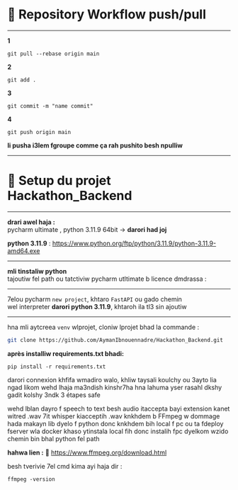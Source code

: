# 🚀 Repository Workflow push/pull
---
**1**
```
git pull --rebase origin main
```
**2**
```
git add .
```
**3**
```
git commit -m "name commit"
```
**4**
```
git push origin main
```
**li pusha i3lem fgroupe comme ça rah pushito besh npulliw**

---


# 🚀 Setup du projet Hackathon_Backend

---

**drari awel haja :**  
pycharm ultimate , python 3.11.9 64bit → **darori had joj**

**python 3.11.9** : 
https://www.python.org/ftp/python/3.11.9/python-3.11.9-amd64.exe

---

**mli tinstaliw python**  
tajoutiw fel path ou tatctiviw pycharm utltimate b licence dmdrassa :

---

7elou pycharm `new project`, khtaro `FastAPI` ou gado chemin  
wel interpreter **darori python 3.11.9**, khtaroh ila tl3 sin ajoutiw

---

hna mli aytcreea `venv` wlprojet, cloniw lprojet bhad la commande :

```bash
git clone https://github.com/AymanIbnouennadre/Hackathon_Backend.git
```
**après installiw requirements.txt bhadi:** 
```
pip install -r requirements.txt
```
darori connexion khfifa
wmadiro walo, khliw taysali koulchy
ou 3ayto lia ngad likom wehd lhaja ma3ndish kinshr7ha hna
lahuma yser rasahl dkshy gadit kolshy
3ndk 3 étapes safe

wehd lblan dayro f speech to text
besh audio itaccepta bayi extension kanet witred .wav
7it whisper kiacceptih .wav
knkhdem b FFmpeg
w dommage hada makayn lib dyelo f python
donc knkhdem bih local f pc
ou ta fdeploy fserver wla docker khaso ytinstala local fih
donc instalih fpc dyelkom
wzido chemin bin bhal python fel path

**hahwa lien :**
🔗 https://www.ffmpeg.org/download.html

besh tverivie
7el cmd kima ayi haja
dir : 
```
ffmpeg -version

```





